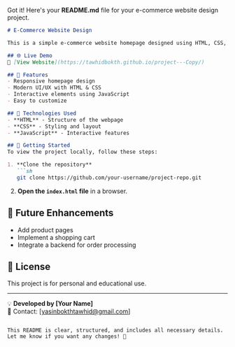 Got it! Here's your **README.md** file for your e-commerce website design project.  

```md
# E-Commerce Website Design

This is a simple e-commerce website homepage designed using HTML, CSS, and JavaScript. The project focuses on creating a visually appealing and user-friendly interface.

## 🌐 Live Demo
🔗 [View Website](https://tawhidbokth.github.io/project---Copy/)

## 📌 Features
- Responsive homepage design
- Modern UI/UX with HTML & CSS
- Interactive elements using JavaScript
- Easy to customize

## 📂 Technologies Used
- **HTML** - Structure of the webpage
- **CSS** - Styling and layout
- **JavaScript** - Interactive features

## 🚀 Getting Started
To view the project locally, follow these steps:

1. **Clone the repository**  
   ```sh
   git clone https://github.com/your-username/project-repo.git
   ```
2. **Open the `index.html` file** in a browser.

## 🎯 Future Enhancements
- Add product pages
- Implement a shopping cart
- Integrate a backend for order processing

## 📝 License
This project is for personal and educational use.

---

💡 **Developed by [Your Name]**  
📩 Contact: [yasinbokthtawhid@gmail.com]
```

This README is clear, structured, and includes all necessary details. Let me know if you want any changes! 🚀
